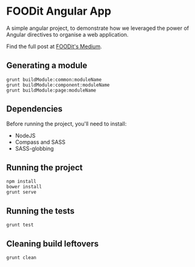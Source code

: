 # FOODit Angular App

A simple angular project, to demonstrate how we leveraged the power of Angular directives to organise a web application.

Find the full post at [FOODit's Medium](https://medium.com/devs-foodit/building-an-angular-app-with-directives-cd27f55be3a4).

## Generating a module

    grunt buildModule:common:moduleName
    grunt buildModule:component:moduleName
    grunt buildModule:page:moduleName

## Dependencies

Before running the project, you'll need to install:

- NodeJS
- Compass and SASS
- SASS-globbing

## Running the project

    npm install
    bower install
    grunt serve

## Running the tests

    grunt test

## Cleaning build leftovers

    grunt clean

